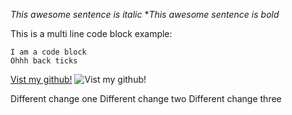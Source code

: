 *This awesome sentence is italic*
**This awesome sentence is bold*

This is a multi line code block example:

```
I am a code block
Ohhh back ticks
```

[Vist my github!](https://www.github.com/nchambe2)
![Vist my github!](https://upload.wikimedia.org/wikipedia/commons/1/16/Choc-Chip-Cookie.jpg)


Different change one
Different change two
Different change three



